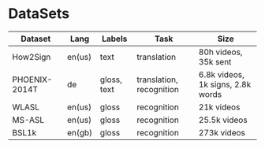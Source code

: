 # DataSets

|Dataset|Lang|Labels|Task|Size|
|---|---|---|---|---|
|How2Sign|en(us)|text|translation|80h videos, 35k sent|
|PHOENIX-2014T|de|gloss, text|translation, recognition|6.8k videos, 1k signs, 2.8k words|
|WLASL|en(us)|gloss|recognition|21k videos|
|MS-ASL|en(us)|gloss|recognition|25.5k videos|
|BSL1k|en(gb)|gloss|recognition|273k videos|